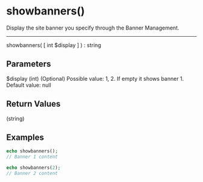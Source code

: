 # showbanners()

Display the site banner you specify through the Banner Management.

---

showbanners( [ int $display ] ) : string

## Parameters

$display (int) (Optional) Possible value: 1, 2. If empty it shows banner 1. Default value: null

## Return Values

(string)

## Examples

```php
echo showbanners();
// Banner 1 content

echo showbanners(2);
// Banner 2 content
```
